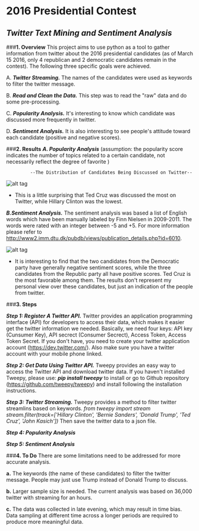 # **2016 Presidential Contest**

*Twitter Text Mining and Sentiment Analysis*
----------------------------------------------------------------------------------------------

###**1. Overview** 
This project aims to use python as a tool to gather information from twitter about the 2016 presidential candidates (as of March 15 2016, only 4 republican and 2 democratic candidates remain in the contest). The following three specific goals were achieved.

A. ***Twitter Streaming.*** The names of the candidates were used as keywords to filter the twitter message.

B.  ***Read and Clean the Data.*** This step was to read the "raw" data and do some pre-processing.

C.  ***Popularity Analysis.*** It's interesting to know which candidate was discussed more frequently in twitter.

D. ***Sentiment Analysis.*** It is also interesting to see people's attitude toward each candidate (positive and
		 negative scores).         

###**2. Results** 
 ***A. Popularity Analysis*** (assumption:  the popularity score indicates the number of topics related to a certain candidate, not necessarily reflect the degree of favorite )
													
			 --The Distribution of Candidates Being Discussed on Twitter--

![alt tag](https://cloud.githubusercontent.com/assets/17630430/13901320/be003de6-eded-11e5-87af-0512da156b36.png "Candicate Popularity")

- This is a little surprising that Ted Cruz was discussed the most on Twitter, while Hillary Clinton was the lowest. 

 ***B.Sentiment Analysis.*** The sentiment analysis was based a list of English words which have been manually labeled by Finn Nielsen in 2009-2011. The words were rated with an integer between -5 and +5. For more information please refer to http://www2.imm.dtu.dk/pubdb/views/publication_details.php?id=6010. 

![alt tag](https://cloud.githubusercontent.com/assets/17630430/13901325/d73ea338-eded-11e5-89e5-bf749fb418aa.png "Candicate Popularity")

 - It is interesting to find that the two candidates from the Democratic party have generally negative sentiment scores, while the three candidates from the Republic party all have positive scores. Ted Cruz is the most favorable among them. The results don't represent my personal view over these candidates, but just an indication of the people from twitter. 

###**3. Steps** 

 ***Step 1:  Register A Twitter API.*** 
 Twitter provides an application programming interface (API) for developers to access their data, which makes it easier get the twitter information we needed.  Basically, we need four keys: API key (Cunsumer Key), API secrect (Consumer Secrect), Access Token, Access Token Secret. If you don't have, you need to create your twitter application account (https://dev.twitter.com/). Also make sure you have a twitter account with your mobile phone linked. 
 
 ***Step 2:  Get Data Using Twitter API.*** 
Tweepy provides an easy way to access the Twitter API and download twitter data. If you haven't installed Tweepy, please use: ***pip install tweepy*** to install or go to Github repository (https://github.com/tweepy/tweepy) and install following the installation instructions.

 ***Step 3:  Twitter Streaming.*** 
Tweepy provides a method to filter twitter streamlins based on keywords.
								*from tweepy import stream*
*stream.filter(track=['Hillary Clinton', 'Bernie Sanders', 'Donald Trump', 'Ted Cruz', 'John Kasich'])*
Then save the twitter data to a json file.

 ***Step 4:  Popularity Analysis*** 


 ***Step 5:  Sentiment Analysis*** 


###**4. To Do** 
There are some limitations need to be addressed for more accurate analysis.

**a.** The keywords (the name of these candidates) to filter the twitter message. People may just use Trump instead of Donald Trump to discuss.

**b.**   Larger sample size is needed. The current analysis was based on 36,000 twitter with streaming for an hours. 

**c.** The data was collected in late evening, which may result in time bias. Data sampling at different time across a longer periods are required to produce more meaningful data.
